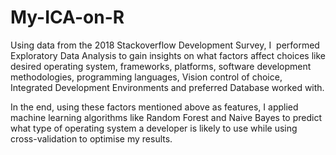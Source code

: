 # My-ICA-on-R

Using data from the 2018 Stackoverflow Development Survey, I  performed Exploratory Data Analysis to gain insights on what factors affect choices like desired operating system, frameworks, platforms, software development methodologies, programming languages, Vision control of choice, Integrated Development Environments and preferred Database worked with.


In the end, using these factors mentioned above as features, I applied machine learning algorithms like Random Forest and Naive Bayes to predict what type of operating system a developer is likely to use while using cross-validation to optimise my results.
